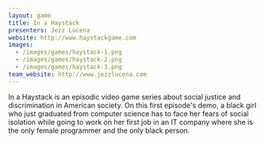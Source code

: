 ```yaml
---
layout: game
title: In a Haystack
presenters: Jezz Lucena
website: http://www.haystackgame.com
images:
  - /images/games/haystack-1.png
  - /images/games/haystack-2.png
  - /images/games/haystack-3.png
team_website: http://www.jezzlucena.com
---
```

 In a Haystack is an episodic video game series about social justice and discrimination in American society. On this first episode's demo, a black girl who just graduated from computer science has to face her fears of social isolation while going to work on her first job in an IT company where she is the only female programmer and the only black person.
